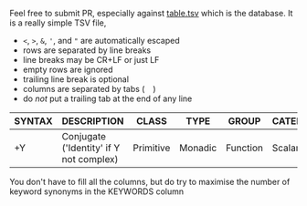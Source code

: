 Feel free to submit PR, especially against [table.tsv](table.tsv) which is the database. It is a really simple TSV file, 

- `<`, `>`, `&`, `'`, and `"` are automatically escaped
- rows are separated by line breaks
- line breaks may be CR+LF or just LF
- empty rows are ignored
- trailing line break is optional
- columns are separated by tabs (`	`)
- do *not* put a trailing tab at the end of any line

|SYNTAX|DESCRIPTION|CLASS|TYPE|GROUP|CATERGORY|KEYWORDS|
|------|-----------|-----|----|-----|---------|--------|
| +Y   |Conjugate ('Identity' if Y not complex)|Primitive|Monadic|Function|Scalar|Function|Mathematical|plus complex|

You don't have to fill all the columns, but do try to maximise the number of keyword synonyms in the KEYWORDS column
